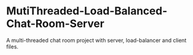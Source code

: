 # MutiThreaded-Load-Balanced-Chat-Room-Server
A multi-threaded chat room project with server, load-balancer and client files. 
